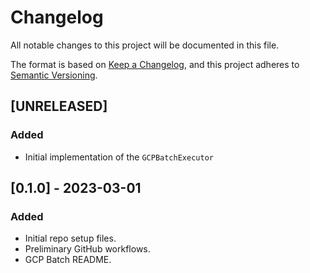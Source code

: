 # Changelog

All notable changes to this project will be documented in this file.

The format is based on [Keep a Changelog](https://keepachangelog.com/en/1.0.0/),
and this project adheres to [Semantic Versioning](https://semver.org/spec/v2.0.0.html).

## [UNRELEASED]

### Added

- Initial implementation of the `GCPBatchExecutor`

## [0.1.0] - 2023-03-01


### Added

- Initial repo setup files.
- Preliminary GitHub workflows.
- GCP Batch README.
